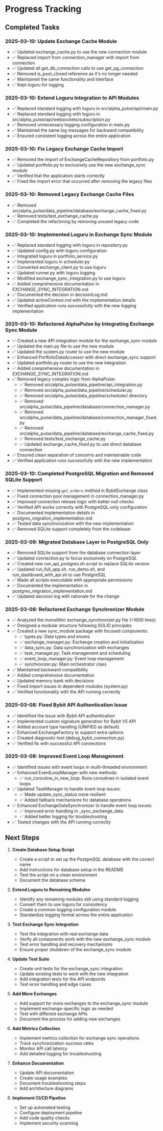 # Progress Tracking

## Completed Tasks

### 2025-03-10: Update Exchange Cache Module

- ✅ Updated exchange_cache.py to use the new connection module
- ✅ Replaced import from connection_manager with import from connection
- ✅ Updated all get_db_connection calls to use get_pg_connection
- ✅ Removed is_pool_closed reference as it's no longer needed
- ✅ Maintained the same functionality and interface
- ✅ Kept loguru for logging

### 2025-03-10: Extend Loguru Integration to API Modules

- ✅ Replaced standard logging with loguru in src/alpha_pulse/api/main.py
- ✅ Replaced standard logging with loguru in src/alpha_pulse/api/websockets/subscription.py
- ✅ Removed unnecessary logging configuration in main.py
- ✅ Maintained the same log messages for backward compatibility
- ✅ Ensured consistent logging across the entire application

### 2025-03-10: Fix Legacy Exchange Cache Import

- ✅ Removed the import of ExchangeCacheRepository from portfolio.py
- ✅ Updated portfolio.py to exclusively use the new exchange_sync module
- ✅ Verified that the application starts correctly
- ✅ Fixed the import error that occurred after removing the legacy files

### 2025-03-10: Removed Legacy Exchange Cache Files

- ✅ Removed src/alpha_pulse/data_pipeline/database/exchange_cache_fixed.py
- ✅ Removed tests/test_exchange_cache.py
- ✅ Completed the refactoring by removing unused legacy code

### 2025-03-10: Implemented Loguru in Exchange Sync Module

- ✅ Replaced standard logging with loguru in repository.py
- ✅ Updated config.py with loguru configuration
- ✅ Integrated loguru in portfolio_service.py
- ✅ Implemented loguru in scheduler.py
- ✅ Converted exchange_client.py to use loguru
- ✅ Updated runner.py with loguru logging
- ✅ Modified exchange_sync_integration.py to use loguru
- ✅ Added comprehensive documentation in EXCHANGE_SYNC_INTEGRATION.md
- ✅ Documented the decision in decisionLog.md
- ✅ Updated activeContext.md with the implementation details
- ✅ Verified application runs successfully with the new logging implementation

### 2025-03-10: Refactored AlphaPulse by Integrating Exchange Sync Module

- ✅ Created a new API integration module for the exchange_sync module
- ✅ Updated the main.py file to use the new module
- ✅ Updated the system.py router to use the new module
- ✅ Enhanced PortfolioDataAccessor with direct exchange_sync support
- ✅ Updated portfolio.py router to use the new integration
- ✅ Added comprehensive documentation in EXCHANGE_SYNC_INTEGRATION.md
- ✅ Removed legacy complex logic from AlphaPulse:
  - ✅ Removed src/alpha_pulse/data_pipeline/api_integration.py
  - ✅ Removed src/alpha_pulse/data_pipeline/scheduler.py
  - ✅ Removed src/alpha_pulse/data_pipeline/scheduler/ directory
  - ✅ Removed src/alpha_pulse/data_pipeline/database/connection_manager.py
  - ✅ Removed src/alpha_pulse/data_pipeline/database/connection_manager_fixed.py
  - ✅ Removed src/alpha_pulse/data_pipeline/database/exchange_cache_fixed.py
  - ✅ Removed tests/test_exchange_cache.py
  - ✅ Updated exchange_cache_fixed.py to use direct database connection
- ✅ Ensured clean separation of concerns and maintainable code
- ✅ Verified application runs successfully with the new implementation

### 2025-03-10: Completed PostgreSQL Migration and Removed SQLite Support

- ✅ Implemented missing `get_orders` method in BybitExchange class
- ✅ Fixed connection pool management in connection_manager.py
- ✅ Improved connection release logic with better null checks
- ✅ Verified API works correctly with PostgreSQL-only configuration
- ✅ Documented implementation details in postgres_migration_implementation.md
- ✅ Tested data synchronization with the new implementation
- ✅ Removed SQLite support completely from the codebase

### 2025-03-09: Migrated Database Layer to PostgreSQL Only

- ✅ Removed SQLite support from the database connection layer
- ✅ Updated connection.py to focus exclusively on PostgreSQL
- ✅ Created new run_api_postgres.sh script to replace SQLite version
- ✅ Updated run_full_app.sh, run_demo.sh, and run_dashboard_with_api.sh to use PostgreSQL
- ✅ Made all scripts executable with appropriate permissions
- ✅ Documented the implementation in postgres_migration_implementation.md
- ✅ Updated decision log with rationale for the change

### 2025-03-08: Refactored Exchange Synchronizer Module

- ✅ Analyzed the monolithic exchange_synchronizer.py file (>1000 lines)
- ✅ Designed a modular structure following SOLID principles
- ✅ Created a new sync_module package with focused components:
  - ✅ types.py: Data types and enums
  - ✅ exchange_manager.py: Exchange creation and initialization
  - ✅ data_sync.py: Data synchronization with exchanges
  - ✅ task_manager.py: Task management and scheduling
  - ✅ event_loop_manager.py: Event loop management
  - ✅ synchronizer.py: Main orchestrator class
- ✅ Maintained backward compatibility
- ✅ Added comprehensive documentation
- ✅ Updated memory bank with decisions
- ✅ Fixed import issues in dependent modules (system.py)
- ✅ Verified functionality with the API running correctly

### 2025-03-08: Fixed Bybit API Authentication Issue

- ✅ Identified the issue with Bybit API authentication
- ✅ Implemented custom signature generation for Bybit V5 API
- ✅ Added account type handling (UNIFIED as default)
- ✅ Enhanced ExchangeFactory to support extra options
- ✅ Created diagnostic tool (debug_bybit_connection.py)
- ✅ Verified fix with successful API connections

### 2025-03-08: Improved Event Loop Management

- ✅ Identified issues with event loops in multi-threaded environment
- ✅ Enhanced EventLoopManager with new methods:
  - ✅ run_coroutine_in_new_loop: Runs coroutines in isolated event loops
- ✅ Updated TaskManager to handle event loop issues:
  - ✅ Made update_sync_status more resilient
  - ✅ Added fallback mechanisms for database operations
- ✅ Enhanced ExchangeDataSynchronizer to handle event loop issues:
  - ✅ Improved error handling in _sync_exchange_data
  - ✅ Added better logging for troubleshooting
- ✅ Tested changes with the API running correctly

## Next Steps

1. **Create Database Setup Script**
   - Create a script to set up the PostgreSQL database with the correct name
   - Add instructions for database setup in the README
   - Test the script on a clean environment
   - Document the database schema

2. **Extend Loguru to Remaining Modules**
   - Identify any remaining modules still using standard logging
   - Convert them to use loguru for consistency
   - Create a common logging configuration module
   - Standardize logging format across the entire application

3. **Test Exchange Sync Integration**
   - Test the integration with real exchange data
   - Verify all components work with the new exchange_sync module
   - Test error handling and recovery mechanisms
   - Ensure proper shutdown of the exchange_sync module

4. **Update Test Suite**
   - Create unit tests for the exchange_sync integration
   - Update existing tests to work with the new integration
   - Add integration tests for the API endpoints
   - Test error handling and edge cases

5. **Add More Exchanges**
   - Add support for more exchanges to the exchange_sync module
   - Implement exchange-specific logic as needed
   - Test with different exchange APIs
   - Document the process for adding new exchanges

6. **Add Metrics Collection**
   - Implement metrics collection for exchange sync operations
   - Track synchronization success rates
   - Monitor API call latency
   - Add detailed logging for troubleshooting

7. **Enhance Documentation**
   - Update API documentation
   - Create usage examples
   - Document troubleshooting steps
   - Add architecture diagrams

8. **Implement CI/CD Pipeline**
   - Set up automated testing
   - Configure deployment pipeline
   - Add code quality checks
   - Implement security scanning
